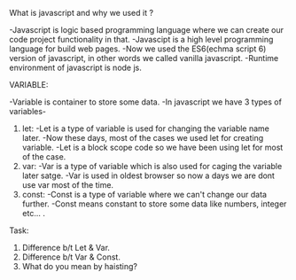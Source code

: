 What is javascript and why we used it ?

-Javascript is logic based programming language where we can create our code project functionality in that.
-Javascipt is a high level programming language for build web pages.
-Now we used the ES6(echma script 6) version of javascript, in other words we called vanilla javascript.
-Runtime environment of javascript is node js.

VARIABLE:

-Variable is container to store some data.
-In javascript we have 3 types of variables-
 1. let:
    -Let is a type of variable is used for changing the variable name later.
    -Now these days, most of the cases we used let for creating variable.
    -Let is a block scope code so we have been using let for most of the case.  
 2. var:
    -Var is a type of variable which is also used for caging the variable later satge.
    -Var is used in oldest browser so now a days we are dont use var most of the time.
 3. const:
    -Const  is a type of variable where we can't change our data further.
    -Const means constant to store some data like numbers, integer etc... .


Task:
1. Difference b/t Let & Var.
2. Difference b/t Var & Const.
3. What do you mean by haisting?



